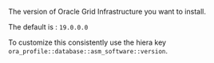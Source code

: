 The version of Oracle Grid Infrastructure you want to install.

The default is : `19.0.0.0`

To customize this consistently use the hiera key `ora_profile::database::asm_software::version`.
